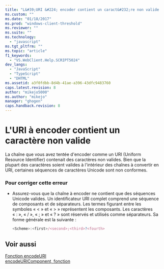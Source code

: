```yaml
---
title: "L&#39;URI &#224; encoder contient un caract&#232;re non valide | Microsoft Docs"
ms.custom: ""
ms.date: "01/18/2017"
ms.prod: "windows-client-threshold"
ms.reviewer: ""
ms.suite: ""
ms.technology: 
  - "javascript"
ms.tgt_pltfrm: ""
ms.topic: "article"
f1_keywords: 
  - "VS.WebClient.Help.SCRIPT5024"
dev_langs: 
  - "JavaScript"
  - "TypeScript"
  - "DHTML"
ms.assetid: a3f0fdbb-8d4b-41ae-a396-43dfc9483760
caps.latest.revision: 8
author: "mikejo5000"
ms.author: "mikejo"
manager: "ghogen"
caps.handback.revision: 8
---
```

# L&#39;URI &#224; encoder contient un caract&#232;re non valide
La chaîne que vous avez tentée d'encoder comme un URI \(Uniform Resource Identifier\) contenait des caractères non valides.  Bien que la plupart des caractères soient valides à l'intérieur des chaînes à convertir en URI, certaines séquences de caractères Unicode sont non conformes.  
  
### Pour corriger cette erreur  
  
-   Assurez\-vous que la chaîne à encoder ne contient que des séquences Unicode valides.  Un identificateur URI complet comprend une séquence de composants et de séparateurs.  Les termes figurant entre les symboles « \< » et « \> » représentent les composants. Les caractères « : », « \/ », « ; » et « ? » sont réservés et utilisés comme séparateurs.  Sa forme générale est la suivante :  
  
    ```javascript  
    <Scheme>:<first>/<second>;<third>?<fourth>  
    ```  
  
## Voir aussi  
 [Fonction encodeURI](../../javascript/reference/encodeuri-function-javascript.md)   
 [encodeURIComponent, fonction](../../javascript/reference/encodeuricomponent-function-javascript.md)